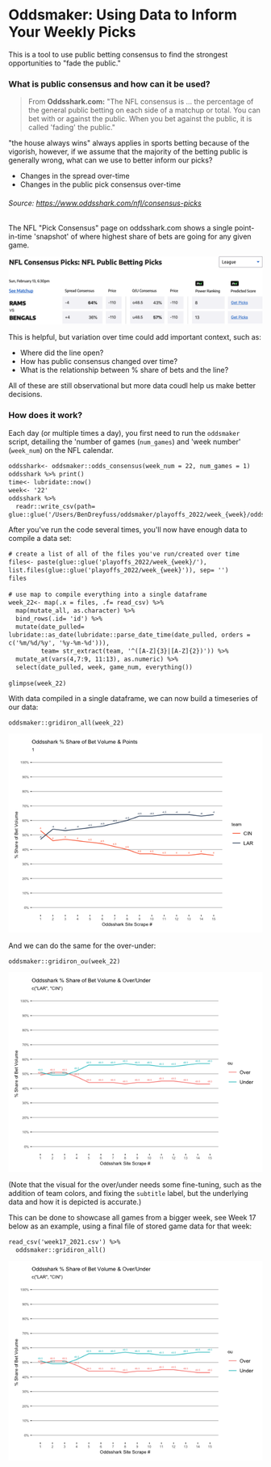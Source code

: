 # Oddsmaker: Using Data to Inform Your Weekly Picks

This is a tool to use public betting consensus to find the strongest opportunities to "fade the public."

### What is public consensus and how can it be used?

> From **Oddsshark.com:** "The NFL consensus is ... the percentage of the general public betting on each side of a matchup or total. You can bet with or against the public. When you bet against the public, it is called 'fading' the public." 

"the house always wins" always applies in sports betting because of the vigorish, however, if we assume that the majority of the betting public is generally wrong, what can we use to better inform our picks?
  * Changes in the spread over-time
  * Changes in the public pick consensus over-time

###### Source: https://www.oddsshark.com/nfl/consensus-picks

The NFL "Pick Consensus" page on oddsshark.com shows a single point-in-time 'snapshot' of where highest share of bets are going for any given game. 


![oddsshark super bowl 2022 consensus](https://github.com/benny-dreyf/oddsmaker/blob/master/super-bowl-2022_oddsshark.png)


This is helpful, but variation over time could add important context, such as:
  - Where did the line open?
  - How has public consensus changed over time? 
  - What is the relationship between % share of bets and the line?

All of these are still observational but more data coudl help us make better decisions. 

### How does it work?

Each day (or multiple times a day), you first need to run the `oddsmaker` script, detailing the 'number of games (`num_games`) and 'week number' (`week_num`) on the NFL calendar. 

```
oddsshark<- oddsmaker::odds_consensus(week_num = 22, num_games = 1) 
oddsshark %>% print()
time<- lubridate::now()
week<- '22'
oddsshark %>% 
  readr::write_csv(path= glue::glue('/Users/BenDreyfuss/oddsmaker/playoffs_2022/week_{week}/oddsshark_{time}.csv'))

```

After you've run the code several times, you'll now have enough data to compile a data set:

```
# create a list of all of the files you've run/created over time
files<- paste(glue::glue('playoffs_2022/week_{week}/'), list.files(glue::glue('playoffs_2022/week_{week}')), sep= '')
files

# use map to compile everything into a single dataframe
week_22<- map(.x = files, .f= read_csv) %>% 
  map(mutate_all, as.character) %>% 
  bind_rows(.id= 'id') %>% 
  mutate(date_pulled= lubridate::as_date(lubridate::parse_date_time(date_pulled, orders = c('%m/%d/%y', '%y-%m-%d'))),
         team= str_extract(team, '^([A-Z]{3}|[A-Z]{2})')) %>% 
  mutate_at(vars(4,7:9, 11:13), as.numeric) %>% 
  select(date_pulled, week, game_num, everything())

glimpse(week_22)

```

With data compiled in a single dataframe, we can now build a timeseries of our data:

```
oddsmaker::gridiron_all(week_22)
```

![oddsshark super bowl 2022 consensus](https://github.com/benny-dreyf/oddsmaker/blob/master/super-bowl_2022.png)

And we can do the same for the over-under:

```
oddsmaker::gridiron_ou(week_22)
```

![oddsshark super bowl 2022 consensus](https://github.com/benny-dreyf/oddsmaker/blob/master/super-bowl_2022_ou.png)

(Note that the visual for the over/under needs some fine-tuning, such as the addition of team colors, and fixing the `subtitle` label, but the underlying data and how it is depicted is accurate.)

This can be done to showcase all games from a bigger week, see Week 17 below as an example, using a final file of stored game data for that week:

```
read_csv('week17_2021.csv') %>% 
  oddsmaker::gridiron_all()
```
![oddsshark super bowl 2022 consensus](https://github.com/benny-dreyf/oddsmaker/blob/master/super-bowl_2022_ou.png)

  
  
